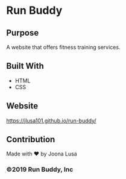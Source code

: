 # Run Buddy

## Purpose
A website that offers fitness training services.

## Built With
* HTML
* CSS

## Website
https://jlusa101.github.io/run-buddy/

## Contribution
Made with ❤️ by Joona Lusa

### ©️2019 Run Buddy, Inc 
